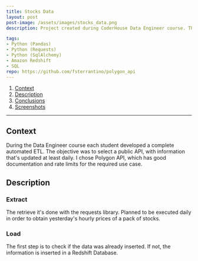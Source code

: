 ```yaml
---
title: Stocks Data
layout: post
post-image: /assets/images/stocks_data.png
description: Project created during CoderHouse Data Engineer course. The objective is to create a complete ETL, from the API extraction to the Database load.

tags:
- Python (Pandas)
- Python (Requests)
- Python (SqlAlchemy)
- Amazon Redshift
- SQL
repo: https://github.com/fsterrantino/polygon_api
---
```


1. [Context](#context)
1. [Description](#description)
1. [Conclusions](#conclusions)
1. [Screenshots](#screenshots)

---

## Context
During the Data Engineer course each student developed a complete automated ETL. The objective was to select a public API, with information that's updated at least daily.
I chose Polygon API, which has good documentation and rate limits for the required use case.

## Description
### Extract
The retrieve it's done with the requests library. Planned to be executed daily in order to obtain yesterday's hourly prices of a pack of stocks.
### Load
The first step is to check if the data was already inserted. If not, the information is inserted in a Redshift Database.
<!-- ### Automation and development
Scripts are implemented in Docker and automated with Airflow. -->

<!-- ## Conclusions

## Screenshots -->

<!-- description: Project created during CoderHouse Data Engineer course. The objetive is to create a complete ETL, from the API extraction to the Database load, full automated with Airflow. -->